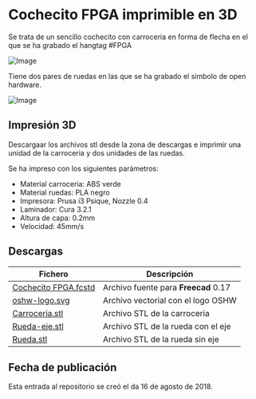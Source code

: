 # **Cochecito FPGA imprimible en 3D** 

Se trata de un sencillo cochecito con carroceria en forma de flecha en el que se ha grabado el hangtag #FPGA

![Image][1] 

 [1]: https://github.com/fgcoca/FPGA_Alhambra_II/blob/master/3D/Cochecito-FPGA/Photos/Top-mini.png
 
 Tiene dos pares de ruedas en las que se ha grabado el símbolo de open hardware.
 
 ![Image][2] 

 [2]: https://github.com/fgcoca/FPGA_Alhambra_II/blob/master/3D/Cochecito-FPGA/Photos/Left-mini.png

## **Impresión 3D**
Descargaar los archivos stl desde la zona de descargas e imprimir una unidad de la carroceria y dos unidades de las ruedas.

Se ha impreso con los siguientes parámetros:

* Material carroceria: ABS verde 
* Material ruedas: PLA negro
* Impresora: Prusa i3 Psique, Nozzle 0.4
* Laminador: Cura 3.2.1
* Altura de capa: 0.2mm
* Velocidad: 45mm/s

## **Descargas**
| Fichero | Descripción|
| ---------- | ---------- |
| [Cochecito FPGA.fcstd](https://github.com/fgcoca/FPGA_Alhambra_II/blob/master/3D/Cochecito-FPGA/Design/Cochecito%20FPGA.fcstd)   | Archivo fuente para **Freecad** 0.17   |
| [oshw-logo.svg](https://github.com/fgcoca/FPGA_Alhambra_II/blob/master/3D/Cochecito-FPGA/Design/oshw-logo-outline.svg)   | Archivo vectorial con el logo OSHW   |
| [Carroceria.stl](https://github.com/fgcoca/FPGA_Alhambra_II/blob/master/3D/Cochecito-FPGA/stl/Carroceria.stl)   | Archivo STL de la carroceria    |
| [Rueda-eje.stl](https://github.com/fgcoca/FPGA_Alhambra_II/blob/master/3D/Cochecito-FPGA/stl/Rueda-eje.stl)   | Archivo STL de la rueda con el eje   |
| [Rueda.stl](https://github.com/fgcoca/FPGA_Alhambra_II/blob/master/3D/Cochecito-FPGA/stl/Rueda.stl)   | Archivo STL de la rueda sin eje   |

## **Fecha de publicación**
Esta entrada al repositorio se creó el da 16 de agosto de 2018.
